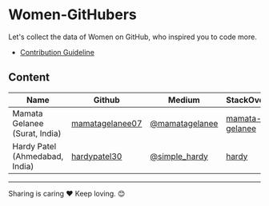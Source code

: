 # Women-GitHubers
Let's collect the data of Women on GitHub, who inspired you to code more.

- [Contribution Guideline](https://github.com/techieshubs/Women-GitHubers/blob/master/CONTRIBUTORS.md)

## Content

Name | Github | Medium | StackOverflow
--- | --- | --- | ---
Mamata Gelanee (Surat, India) | [mamatagelanee07](https://github.com/mamatagelanee07) | [@mamatagelanee](https://medium.com/@mamatagelanee) | [mamata-gelanee](https://stackoverflow.com/cv/mamata-arvindbhai-gelanee-290947)
Hardy Patel (Ahmedabad, India) | [hardypatel30](https://github.com/hardypatel30) | [@simple_hardy](https://medium.com/@simple_hardy) | [hardy](https://stackoverflow.com/cv/hardy-276927)



 --------
 

 Sharing is caring ❤️ Keep loving. 😊

